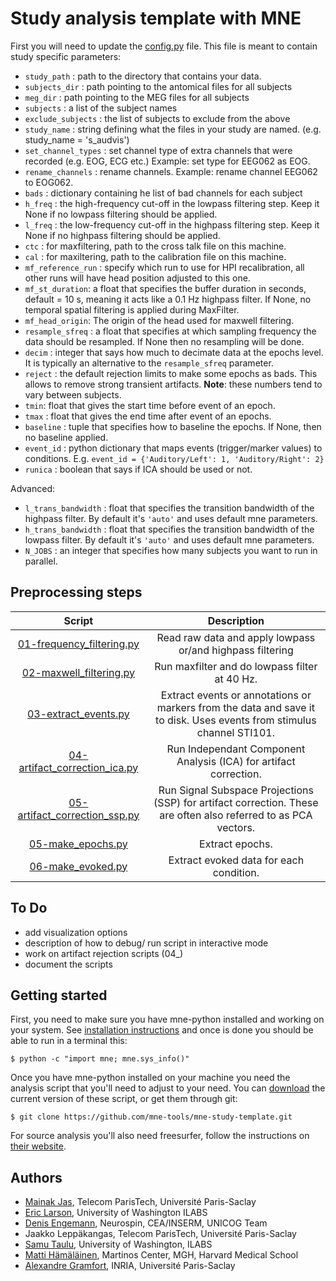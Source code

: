 Study analysis template with MNE
================================

First you will need to update the [config.py](config.py) file. This
file is meant to contain study specific parameters:

- `study_path` : path to the directory that contains your data.
- `subjects_dir` : path pointing to the antomical files for all subjects
- `meg_dir` : path pointing to the MEG files for all subjects
- `subjects` : a list of the subject names
- `exclude_subjects` : the list of subjects to exclude from the above
- `study_name` : string defining what the files in your study are named. (e.g. study_name = 's_audvis')
- `set_channel_types` : set channel type of extra channels that were recorded (e.g. EOG, ECG etc.) Example: set type for EEG062 as EOG.
- `rename_channels` : rename channels. Example: rename channel EEG062 to EOG062.
- `bads` : dictionary containing he list of bad channels for each subject
- `h_freq` : the high-frequency cut-off in the lowpass filtering step. Keep it None if no lowpass filtering should be applied.
- `l_freq` : the low-frequency cut-off in the highpass filtering step. Keep it None if no highpass filtering should be applied.
- `ctc` : for maxfiltering, path to the cross talk file on this machine.
- `cal` : for maxiltering, path to the calibration file on this machine.
- `mf_reference_run` : specify which run to use for HPI recalibration, all other runs will have head position adjusted to this one.
- `mf_st_duration`: a float that specifies the buffer duration in seconds, default = 10 s, meaning it acts like a 0.1 Hz highpass filter. If None, no temporal spatial filtering is applied during MaxFilter.
- `mf_head_origin`: The origin of the head used for maxwell filtering.
- `resample_sfreq` : a float that specifies at which sampling frequency the data should be resampled. If None then no resampling will be done.
- `decim` : integer that says how much to decimate data at the epochs level. It is typically an alternative to the `resample_sfreq` parameter.
- `reject` : the default rejection limits to make some epochs as bads. This allows to remove strong transient artifacts. **Note**: these numbers tend to vary between subjects.
- `tmin`: float that gives the start time before event of an epoch.
- `tmax` : float that gives the end time after event of an epochs.
- `baseline` : tuple that specifies how to baseline the epochs. If None, then no baseline applied.
- `event_id` : python dictionary that maps events (trigger/marker values) to conditions. E.g. `event_id = {'Auditory/Left': 1, 'Auditory/Right': 2}`
- `runica` : boolean that says if ICA should be used or not.

Advanced:

- `l_trans_bandwidth` : float that specifies the transition bandwidth of the highpass filter. By default it's `'auto'` and uses default mne parameters.
- `h_trans_bandwidth` : float that specifies the transition bandwidth of the lowpass filter. By default it's `'auto'` and uses default mne parameters.
- `N_JOBS` : an integer that specifies how many subjects you want to run in parallel.


Preprocessing steps
-------------------

| Script      | Description                                                |
|:-----------:|:----------------------------------------------------------:|
| [01-frequency_filtering.py](01-frequency_filtering.py) | Read raw data and apply lowpass or/and highpass filtering |
| [02-maxwell_filtering.py](02-maxwell_filtering_sss.py) | Run maxfilter and do lowpass filter at 40 Hz. |
| [03-extract_events.py](03-extract_events.py) | Extract events or annotations or markers from the data and save it to disk. Uses events from stimulus channel STI101. |
| [04-artifact_correction_ica.py](04-artifact_correction_ica.py) | Run Independant Component Analysis (ICA) for artifact correction. |
| [05-artifact_correction_ssp.py](04-artifact_correction_ssp.py) | Run Signal Subspace Projections (SSP) for artifact correction. These are often also referred to as PCA vectors. |
| [05-make_epochs.py](05-make_epochs.py) | Extract epochs. |
| [06-make_evoked.py](06-make_evoked.py) | Extract evoked data for each condition. |

To Do
-------------------
- add visualization options
- description of how to debug/ run script in interactive mode
- work on artifact rejection scripts (04_)
- document the scripts

Getting started
---------------

First, you need to make sure you have mne-python installed and working on your system. See [installation instructions](http://martinos.org/mne/stable/install_mne_python.html) and once is done you should be able to run in a terminal this:

    $ python -c "import mne; mne.sys_info()"

Once you have mne-python installed on your machine you need the analysis script that you'll need to adjust to your need. You can [download](https://github.com/mne-tools/mne-study-template/archive/master.zip) the current version of these script, or get them through git:

	$ git clone https://github.com/mne-tools/mne-study-template.git

For source analysis you'll also need freesurfer, follow the instructions on [their website](https://surfer.nmr.mgh.harvard.edu/).

Authors
-------

- [Mainak Jas](http://perso.telecom-paristech.fr/~mjas/), Telecom ParisTech, Université Paris-Saclay
- [Eric Larson](http://larsoner.com), University of Washington ILABS
- [Denis Engemann](http://denis-engemann.de), Neurospin, CEA/INSERM, UNICOG Team
- Jaakko Leppäkangas, Telecom ParisTech, Université Paris-Saclay
- [Samu Taulu](http://ilabs.washington.edu/institute-faculty/bio/i-labs-samu-taulu-dsc), University of Washington, ILABS
- [Matti Hämäläinen](https://www.martinos.org/user/5923), Martinos Center, MGH, Harvard Medical School
- [Alexandre Gramfort](http://alexandre.gramfort.net), INRIA, Université Paris-Saclay
